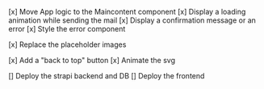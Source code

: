 [x]  Move App logic to the Maincontent component
[x]  Display a loading animation while sending the mail
[x]  Display a confirmation message or an error
[x]  Style the error component

[x]  Replace the placeholder images

[x]  Add a "back to top" button
[x]  Animate the svg

[]  Deploy the strapi backend and DB
[]  Deploy the frontend